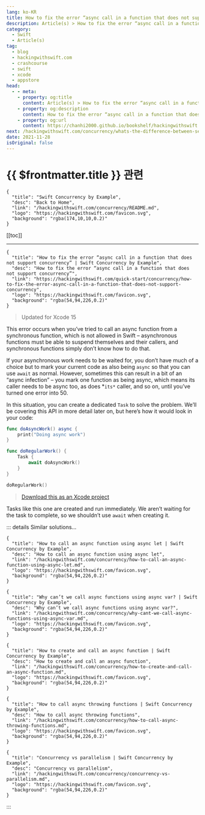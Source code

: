 ```yaml
---
lang: ko-KR
title: How to fix the error “async call in a function that does not support concurrency”
description: Article(s) > How to fix the error “async call in a function that does not support concurrency”
category:
  - Swift
  - Article(s)
tag: 
  - blog
  - hackingwithswift.com
  - crashcourse
  - swift
  - xcode
  - appstore
head:
  - - meta:
    - property: og:title
      content: Article(s) > How to fix the error “async call in a function that does not support concurrency”
    - property: og:description
      content: How to fix the error “async call in a function that does not support concurrency”
    - property: og:url
      content: https://chanhi2000.github.io/bookshelf/hackingwithswift.com/concurrency/how-to-fix-the-error-async-call-in-a-function-that-does-not-support-concurrency.html
next: /hackingwithswift.com/concurrency/whats-the-difference-between-sequence-asyncsequence-and-asyncstream.md
date: 2021-11-28
isOriginal: false
---
```


# {{ $frontmatter.title }} 관련

```component VPCard
{
  "title": "Swift Concurrency by Example",
  "desc": "Back to Home",
  "link": "/hackingwithswift.com/concurrency/README.md",
  "logo": "https://hackingwithswift.com/favicon.svg",
  "background": "rgba(174,10,10,0.2)"
}
```

[[toc]]

---

```component VPCard
{
  "title": "How to fix the error “async call in a function that does not support concurrency” | Swift Concurrency by Example",
  "desc": "How to fix the error “async call in a function that does not support concurrency”",
  "link": "https://hackingwithswift.com/quick-start/concurrency/how-to-fix-the-error-async-call-in-a-function-that-does-not-support-concurrency", 
  "logo": "https://hackingwithswift.com/favicon.svg",
  "background": "rgba(54,94,226,0.2)"
}
```

> Updated for Xcode 15

This error occurs when you’ve tried to call an async function from a synchronous function, which is not allowed in Swift – asynchronous functions must be able to suspend themselves and their callers, and synchronous functions simply don’t know how to do that.

If your asynchronous work needs to be waited for, you don’t have much of a choice but to mark your current code as also being `async` so that you can use `await` as normal. However, sometimes this can result in a bit of an “async infection” – you mark one function as being async, which means its caller needs to be async too, as does *`its*` caller, and so on, until you’ve turned one error into 50.

In this situation, you can create a dedicated `Task` to solve the problem. We’ll be covering this API in more detail later on, but here’s how it would look in your code:

```swift
func doAsyncWork() async {
    print("Doing async work")
}

func doRegularWork() {
    Task {
        await doAsyncWork()
    }
}

doRegularWork()
```

> [<FontIcon icon="fas fa-file-zipper"/>Download this as an Xcode project](https://hackingwithswift.com/files/projects/concurrency/how-to-fix-the-error-async-call-in-a-function-that-does-not-support-concurrency-1.zip)

Tasks like this one are created and run immediately. We aren’t waiting for the task to complete, so we shouldn’t use `await` when creating it.

::: details Similar solutions…

```component VPCard
{
  "title": "How to call an async function using async let | Swift Concurrency by Example",
  "desc": "How to call an async function using async let",
  "link": "/hackingwithswift.com/concurrency/how-to-call-an-async-function-using-async-let.md",
  "logo": "https://hackingwithswift.com/favicon.svg",
  "background": "rgba(54,94,226,0.2)"
}
```

```component VPCard
{
  "title": "Why can’t we call async functions using async var? | Swift Concurrency by Example",
  "desc": "Why can’t we call async functions using async var?",
  "link": "/hackingwithswift.com/concurrency/why-cant-we-call-async-functions-using-async-var.md",
  "logo": "https://hackingwithswift.com/favicon.svg",
  "background": "rgba(54,94,226,0.2)"
}
```

```component VPCard
{
  "title": "How to create and call an async function | Swift Concurrency by Example",
  "desc": "How to create and call an async function",
  "link": "/hackingwithswift.com/concurrency/how-to-create-and-call-an-async-function.md",
  "logo": "https://hackingwithswift.com/favicon.svg",
  "background": "rgba(54,94,226,0.2)"
}
```

```component VPCard
{
  "title": "How to call async throwing functions | Swift Concurrency by Example",
  "desc": "How to call async throwing functions",
  "link": "/hackingwithswift.com/concurrency/how-to-call-async-throwing-functions.md",
  "logo": "https://hackingwithswift.com/favicon.svg",
  "background": "rgba(54,94,226,0.2)"
}
```

```component VPCard
{
  "title": "Concurrency vs parallelism | Swift Concurrency by Example",
  "desc": "Concurrency vs parallelism",
  "link": "/hackingwithswift.com/concurrency/concurrency-vs-parallelism.md",
  "logo": "https://hackingwithswift.com/favicon.svg",
  "background": "rgba(54,94,226,0.2)"
}
```

:::

